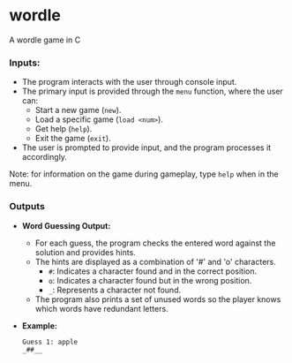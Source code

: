# wordle
A wordle game in C

### Inputs:

- The program interacts with the user through console input.
- The primary input is provided through the `menu` function, where the user can:
  - Start a new game (`new`).
  - Load a specific game (`load <num>`).
  - Get help (`help`).
  - Exit the game (`exit`).
- The user is prompted to provide input, and the program processes it accordingly.

Note: for information on the game during gameplay, type ```help``` when in the menu. 

### Outputs
- **Word Guessing Output:**
  - For each guess, the program checks the entered word against the solution and provides hints.
  - The hints are displayed as a combination of '#' and 'o' characters.
    - `#`: Indicates a character found and in the correct position.
    - `o`: Indicates a character found but in the wrong position.
    - `_`: Represents a character not found.
  - The program also prints a set of unused words so the player knows which words have redundant letters. 

- **Example:**
  ```plaintext
  Guess 1: apple
  _##__

